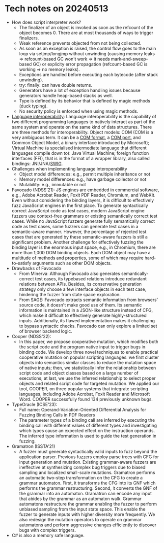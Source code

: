 # Tech notes on 20240513

+ How does script interpreter work?
    + The finalizer of an object is invoked as soon as the refcount of the
    object becomes 0. There are at most thousands of ways to trigger finalizers.
    + Weak reference prevents objected from not being collected.
    + As soon as an exception is raised, the control flow goes to the main loop
    via setjmp/longjmp without unwinding (causing memory leaks => refcount-based
    GC won't work => it needs mark-and-sweep-based GC) or explicity error
    propagation (refcount-based GC is working => no memory leaks).
    + Exceptions are handled before executing each bytecode (after stack unwinding).
    + try: finally: can have double returns.
    + Generators have a lot of exception handling issues because generators handle
    heap-based stacks as well.
    + Type is defined by its behavior that is defined by magic methods (duck typing).
    + No security policy is enforced when using magic methods.
+ [Language
interoperability](https://en.wikipedia.org/wiki/Language_interoperability):
Language interoperability is the capability of two different programming
languages to natively interact as part of the same system and operate on the
same kind of data structures. There are three methods for interoperability.
Object models: COM (COM is a very ambiguous term. It can be a [COM
format](https://en.wikipedia.org/wiki/COM_file), a [COM
port](https://en.wikipedia.org/wiki/COM_(hardware_interface)), and Common Object
Model, a binary interface introduced by Microsoft); Virtual Machine (a
specialised intermediate language that different languages compile down to):
Java Virtual Machine; foreign function interfaces (FFI), that is in the format
of a wrapper library, also called bindings: JNI/JNA/[SWIG](https://www.swig.org/tutorial.html).
+ Challenges when implementing language interoperability
    + Object model differences: e.g., permit multiple inheritance or not
    + Memory model differences: e.g., have garbage collector or not
    + Mutability: e.g., immutable or not
+ Favocado (NDSS'21): JS engines are embedded in commercial software, e.g.,
Adobe Acrobat Reader, Foxit PDF Reader, Chromium, and WebKit. Even without
considering the binding layers, it is difficult to effectively fuzz JavaScript
engines in the first place. To generate syntactically correct JavaScript code as
test cases, modern JavaScript engine fuzzers use context-free grammars  or
existing semantically correct test cases. While no JavaScript fuzzers generate
fully semantically correct code as test cases, some fuzzers can generate test
cases in a semantic-aware manner. However, the percentage of rejected test cases
that are generated by these semantic-aware fuzzers is still a significant
problem.  Another challenge for effectively fuzzing the binding layer is the
enormous input space, e.g., in Chromium, there are more than 1,000 DOM binding
objects. Each DOM object may have a multitude of methods and properties, some
of which may require hard-to-satisfy arguments such as other DOM objects.
+ Drawbacks of Favocado
    + From Minerva: Although Favocado also generates semantically-correct test
    cases, its typebased relations introduce redundant relations between APIs.
    Besides, its conservative generation strategy only choose a few interface
    objects in each test case, hindering the fuzzer from state space
    exploration.
    + From SAGE: Favocado extracts semantic information from browsers’ source
    code, it doesn't make good use of them. Its semantic information is
    maintained in a JSON-like structure instead of CFG, which make it difficult
    to effectively generate highly-structured inputs. Additionally, its flawed
    implementation makes it challenging to bypass syntactic checks. Favocado can
    only explore a limited set of browser backend logic.
+ Cooper (NDSS'22):
    + In this paper, we propose cooperative mutation, which modifies both the
    script code and the program native input to trigger bugs in binding code. We
    develop three novel techniques to enable practical cooperative mutation on
    popular scripting languages: we first cluster objects into semantics similar
    classes to reduce the mutation space of native inputs; then, we
    statistically infer the relationship between script code and object classes
    based on a large number of executions; at last, we use the inferred
    relationship to select proper objects and related script code for targeted
    mutation.  We applied our tool, COOPER, on three popular systems that
    integrate scripting languages, including Adobe Acrobat, Foxit Reader and
    Microsoft Word. COOPER successfully found 134 previously unknown bugs.
+ TypeOracle (ICSE'23):
    + Full name: Operand-Variation-Oriented Differential Analysis for Fuzzing
    Binding Calls in PDF Readers
    + The parameter types of a binding call are inferred by executing the
    binding call with different values of different types and investigating
    which types cause an expected effect on the instruction operands. The
    inferred type information is used to guide the test generation in fuzzing.
+ Gramatron (ISSTA'21)
    + A fuzzer must generate syntactically valid inputs to fuzz beyond the
    application parser. Previous fuzzers employ parse trees with CFG for input
    generation and mutation. Existing grammar-aware fuzzers are ineffective at
    synthesizing complex bug triggers due to biased sampling and localized
    small-scale mutations.  Gramatron performs an automatic two-step
    transformation on the CFG to create a grammar automaton. First, it
    transforms the CFG into its GNF which performs the grammar restructuring.
    Second, it converts the GNF of the grammar into an automaton. Gramatron can
    encode any input that abides by the grammar as an automaton walk. Grammar
    automatons restructure the grammar enabling the fuzzer to perform unbiased
    sampling from the input state space.  This enable the fuzzer to generate
    inputs with higher diversity more frequently. We also redesign the mutation
    operators to operate on grammar automatons and perform aggressive changes
    efficiently to discover bugs with complex triggers.
+ C# is also a memory safe language.